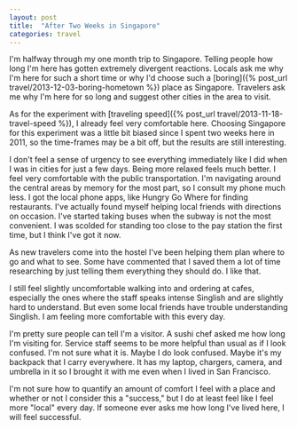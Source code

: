```yaml
---
layout: post
title:  "After Two Weeks in Singapore"
categories: travel
---
```


I'm halfway through my one month trip to Singapore. Telling people how long I'm here has gotten extremely divergent reactions. Locals ask me why I'm here for such a short time or why I'd choose such a [boring]({% post_url travel/2013-12-03-boring-hometown %}) place as Singapore. Travelers ask me why I'm here for so long and suggest other cities in the area to visit.



As for the experiment with [traveling speed]({% post_url travel/2013-11-18-travel-speed %}), I already feel very comfortable here. Choosing Singapore for this experiment was a little bit biased since I spent two weeks here in 2011, so the time-frames may be a bit off, but the results are still interesting.

I don't feel a sense of urgency to see everything immediately like I did when I was in cities for just a few days. Being more relaxed feels much better. I feel very comfortable with the public transportation. I'm navigating around the central areas by memory for the most part, so I consult my phone much less. I got the local phone apps, like Hungry Go Where for finding restaurants. I've actually found myself helping local friends with directions on occasion. I've started taking buses when the subway is not the most convenient. I was scolded for standing too close to the pay station the first time, but I think I've got it now.

As new travelers come into the hostel I've been helping them plan where to go and what to see. Some have commented that I saved them a lot of time researching by just telling them everything they should do. I like that.

I still feel slightly uncomfortable walking into and ordering at cafes, especially the ones where the staff speaks intense Singlish and are slightly hard to understand. But even some local friends have trouble understanding Singlish. I am feeling more comfortable with this every day.

I'm pretty sure people can tell I'm a visitor. A sushi chef asked me how long I'm visiting for. Service staff seems to be more helpful than usual as if I look confused. I'm not sure what it is. Maybe I do look confused. Maybe it's my backpack that I carry everywhere. It has my laptop, chargers, camera, and umbrella in it so I brought it with me even when I lived in San Francisco.

I'm not sure how to quantify an amount of comfort I feel with a place and whether or not I consider this a "success," but I do at least feel like I feel more "local" every day. If someone ever asks me how long I've lived here, I will feel successful.